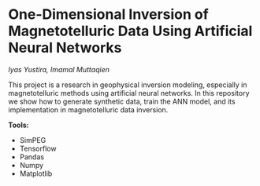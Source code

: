 # One-Dimensional Inversion of Magnetotelluric Data Using Artificial Neural Networks

*Iyas Yustira, Imamal Muttaqien*

This project is a research in geophysical inversion modeling, especially in magnetotelluric methods using artificial neural networks. In this repository we show how to generate synthetic data, train the ANN model, and its implementation in magnetotelluric data inversion.

**Tools:**

* SimPEG
* Tensorflow
* Pandas
* Numpy
* Matplotlib
